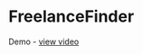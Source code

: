# FreelanceFinder

Demo - <a href="https://drive.google.com/file/d/1erdcudF8D00QyHEf0aMKioTAqWa2AjDb/view?pli=1">view video</a>
